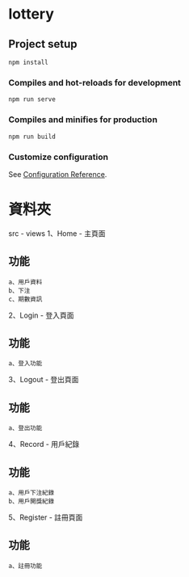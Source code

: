 # lottery

## Project setup
```
npm install
```

### Compiles and hot-reloads for development
```
npm run serve
```

### Compiles and minifies for production
```
npm run build
```

### Customize configuration
See [Configuration Reference](https://cli.vuejs.org/config/).

# 資料夾
src - views
  1、Home - 主頁面
  ## 功能
    a、用戶資料
    b、下注
    c、期數資訊

  2、Login - 登入頁面
  ## 功能
    a、登入功能

  3、Logout - 登出頁面
  ## 功能
    a、登出功能

  4、Record - 用戶紀錄
  ## 功能
    a、用戶下注紀錄
    b、用戶開獎紀錄
    
  5、Register - 註冊頁面
  ## 功能
    a、註冊功能